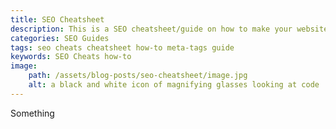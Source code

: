 ```yaml
---
title: SEO Cheatsheet
description: This is a SEO cheatsheet/guide on how to make your website have better SEO. I've included check boxes for easy use.
categories: SEO Guides
tags: seo cheats cheatsheet how-to meta-tags guide
keywords: SEO Cheats how-to
image:
	path: /assets/blog-posts/seo-cheatsheet/image.jpg
	alt: a black and white icon of magnifying glasses looking at code
---
```


Something